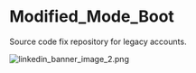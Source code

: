 # Modified_Mode_Boot

Source code fix repository for legacy accounts.

![linkedin_banner_image_2.png](https://github.com/AlectoSystem/Modified_Mode_Boot/assets/128353161/48f4a1cc-724d-4d9d-8db9-f9ced4c2968d)